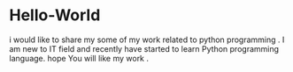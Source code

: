 # Hello-World
i would like to share my some of my work  related to python programming .
I am new to IT field and recently have started to learn Python programming language. hope You will like my work .
